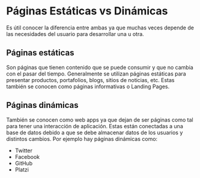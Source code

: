 # Páginas Estáticas vs Dinámicas

Es útil conocer la diferencia entre ambas ya que muchas veces depende de las necesidades del usuario para desarrollar una u otra.

## Páginas estáticas

Son páginas que tienen contenido que se puede consumir y que no cambia con el pasar del tiempo. Generalmente se utilizan páginas estáticas para presentar productos, portafolios, blogs, sitios de noticias, etc. Estas también se conocen como páginas informativas o Landing Pages. 


## Páginas dinámicas

También se conocen como web apps ya que dejan de ser páginas como tal para tener una interacción de aplicación. Estas están conectadas a una base de datos debido a que se debe almacenar datos de los usuarios y distintos cambios. Por ejemplo hay páginas dinámicas como:
- Twitter
- Facebook
- GitHub
- Platzi